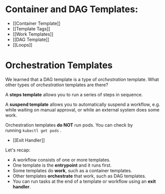# Container and DAG Templates:

- [[Container Template]]
- [[Template Tags]]
- [[Work Templates]]
- [[DAG Template]]
- [[Loops]]

# Orchestration Templates

We learned that a DAG template is a type of _orchestration_ template. What other types of _orchestration_ templates are there?

A **steps template** allows you to run a series of steps in sequence.

A **suspend template** allows you to automatically suspend a workflow, e.g. while waiting on manual approval, or while an external system does some work.

Orchestration templates **do NOT** run pods. You can check by running `kubectl get pods` .

- [[Exit Handler]]

Let's recap:

-   A workflow consists of one or more templates.
-   One template is the **entrypoint** and it runs first.
-   Some templates do **work**, such as a container templates.
-   Other templates **orchestrate** that work, such as DAG templates.
-   You can run tasks at the end of a template or workflow using an **exit handler**.